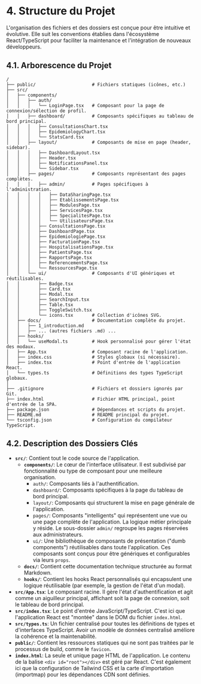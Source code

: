 # 4. Structure du Projet

L'organisation des fichiers et des dossiers est conçue pour être intuitive et évolutive. Elle suit les conventions établies dans l'écosystème React/TypeScript pour faciliter la maintenance et l'intégration de nouveaux développeurs.

## 4.1. Arborescence du Projet

```plaintext
/
├── public/                     # Fichiers statiques (icônes, etc.)
├── src/
│   ├── components/
│   │   ├── auth/
│   │   │   └── LoginPage.tsx   # Composant pour la page de connexion/sélection de profil.
│   │   ├── dashboard/          # Composants spécifiques au tableau de bord principal.
│   │   │   ├── ConsultationsChart.tsx
│   │   │   ├── EpidemiologyChart.tsx
│   │   │   └── StatsCard.tsx
│   │   ├── layout/             # Composants de mise en page (header, sidebar).
│   │   │   ├── DashboardLayout.tsx
│   │   │   ├── Header.tsx
│   │   │   ├── NotificationsPanel.tsx
│   │   │   └── Sidebar.tsx
│   │   ├── pages/              # Composants représentant des pages complètes.
│   │   │   ├── admin/          # Pages spécifiques à l'administration.
│   │   │   │   ├── DataSharingPage.tsx
│   │   │   │   ├── EtablissementsPage.tsx
│   │   │   │   ├── ModulesPage.tsx
│   │   │   │   ├── ServicesPage.tsx
│   │   │   │   ├── SpecialitesPage.tsx
│   │   │   │   └── UtilisateursPage.tsx
│   │   │   ├── ConsultationsPage.tsx
│   │   │   ├── DashboardPage.tsx
│   │   │   ├── EpidemiologiePage.tsx
│   │   │   ├── FacturationPage.tsx
│   │   │   ├── HospitalisationsPage.tsx
│   │   │   ├── PatientsPage.tsx
│   │   │   ├── RapportsPage.tsx
│   │   │   ├── ReferencementsPage.tsx
│   │   │   └── RessourcesPage.tsx
│   │   └── ui/                 # Composants d'UI génériques et réutilisables.
│   │       ├── Badge.tsx
│   │       ├── Card.tsx
│   │       ├── Modal.tsx
│   │       ├── SearchInput.tsx
│   │       ├── Table.tsx
│   │       ├── ToggleSwitch.tsx
│   │       └── icons.tsx       # Collection d'icônes SVG.
│   ├── docs/                   # Documentation complète du projet.
│   │   ├── 1_introduction.md
│   │   ├── ... (autres fichiers .md) ...
│   ├── hooks/
│   │   └── useModal.ts         # Hook personnalisé pour gérer l'état des modaux.
│   ├── App.tsx                 # Composant racine de l'application.
│   ├── index.css               # Styles globaux (si nécessaire).
│   ├── index.tsx               # Point d'entrée de l'application React.
│   └── types.ts                # Définitions des types TypeScript globaux.
│
├── .gitignore                  # Fichiers et dossiers ignorés par Git.
├── index.html                  # Fichier HTML principal, point d'entrée de la SPA.
├── package.json                # Dépendances et scripts du projet.
├── README.md                   # README principal du projet.
└── tsconfig.json               # Configuration du compilateur TypeScript.
```

## 4.2. Description des Dossiers Clés

-   **`src/`**: Contient tout le code source de l'application.
    -   **`components/`**: Le cœur de l'interface utilisateur. Il est subdivisé par fonctionnalité ou type de composant pour une meilleure organisation.
        -   `auth/`: Composants liés à l'authentification.
        -   `dashboard/`: Composants spécifiques à la page du tableau de bord principal.
        -   `layout/`: Composants qui structurent la mise en page générale de l'application.
        -   `pages/`: Composants "intelligents" qui représentent une vue ou une page complète de l'application. La logique métier principale y réside. Le sous-dossier `admin/` regroupe les pages réservées aux administrateurs.
        -   `ui/`: Une bibliothèque de composants de présentation ("dumb components") réutilisables dans toute l'application. Ces composants sont conçus pour être génériques et configurables via leurs `props`.
    -   **`docs/`**: Contient cette documentation technique structurée au format Markdown.
    -   **`hooks/`**: Contient les hooks React personnalisés qui encapsulent une logique réutilisable (par exemple, la gestion de l'état d'un modal).
-   **`src/App.tsx`**: Le composant racine. Il gère l'état d'authentification et agit comme un aiguilleur principal, affichant soit la page de connexion, soit le tableau de bord principal.
-   **`src/index.tsx`**: Le point d'entrée JavaScript/TypeScript. C'est ici que l'application React est "montée" dans le DOM du fichier `index.html`.
-   **`src/types.ts`**: Un fichier centralisé pour toutes les définitions de types et d'interfaces TypeScript. Avoir un modèle de données centralisé améliore la cohérence et la maintenabilité.
-   **`public/`**: Contient les ressources statiques qui ne sont pas traitées par le processus de build, comme le `favicon`.
-   **`index.html`**: La seule et unique page HTML de l'application. Le contenu de la balise `<div id="root"></div>` est géré par React. C'est également ici que la configuration de Tailwind CSS et la carte d'importation (importmap) pour les dépendances CDN sont définies.
